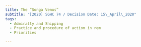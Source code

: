 ```yaml
---
title: The “Songa Venus”
subtitle: "[2020] SGHC 74 / Decision Date: 15\_April\_2020"
tags:
  - Admiralty and Shipping
  - Practice and procedure of action in rem
  - Priorities

---
```

